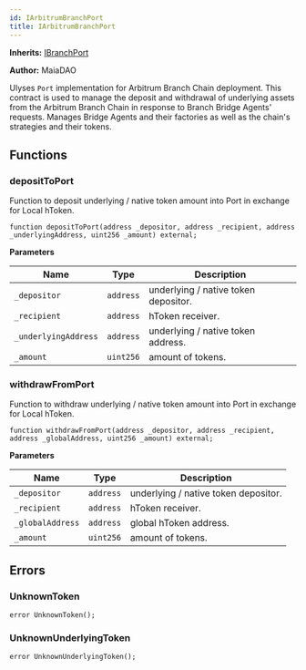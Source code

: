 ```yaml
---
id: IArbitrumBranchPort
title: IArbitrumBranchPort
---
```


**Inherits:**
[IBranchPort](/ulysses-omnichain/interfaces/IBranchPort.sol/interface.IBranchPort.md)

**Author:**
MaiaDAO

Ulyses `Port` implementation for Arbitrum Branch Chain deployment.
This contract is used to manage the deposit and withdrawal of underlying assets
from the Arbitrum Branch Chain in response to Branch Bridge Agents' requests.
Manages Bridge Agents and their factories as well as the chain's strategies and
their tokens.


## Functions
### depositToPort

Function to deposit underlying / native token amount into Port in exchange for Local hToken.


```solidity
function depositToPort(address _depositor, address _recipient, address _underlyingAddress, uint256 _amount) external;
```
**Parameters**

|Name|Type|Description|
|----|----|-----------|
|`_depositor`|`address`|underlying / native token depositor.|
|`_recipient`|`address`|hToken receiver.|
|`_underlyingAddress`|`address`|underlying / native token address.|
|`_amount`|`uint256`|amount of tokens.|


### withdrawFromPort

Function to withdraw underlying / native token amount into Port in exchange for Local hToken.


```solidity
function withdrawFromPort(address _depositor, address _recipient, address _globalAddress, uint256 _amount) external;
```
**Parameters**

|Name|Type|Description|
|----|----|-----------|
|`_depositor`|`address`|underlying / native token depositor.|
|`_recipient`|`address`|hToken receiver.|
|`_globalAddress`|`address`|global hToken address.|
|`_amount`|`uint256`|amount of tokens.|


## Errors
### UnknownToken

```solidity
error UnknownToken();
```

### UnknownUnderlyingToken

```solidity
error UnknownUnderlyingToken();
```

